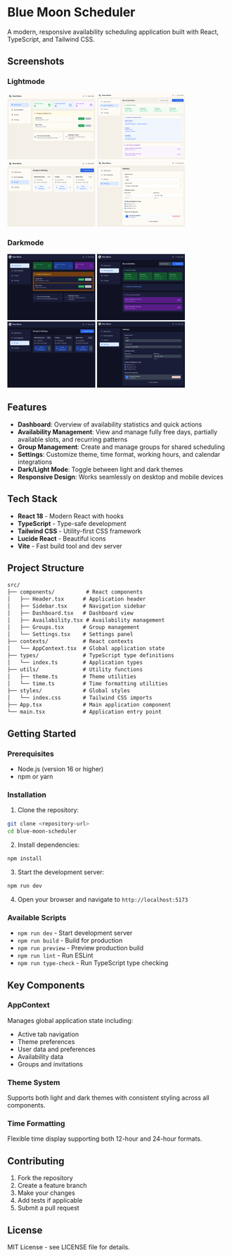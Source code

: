 # Blue Moon Scheduler

A modern, responsive availability scheduling application built with React, TypeScript, and Tailwind CSS.

## Screenshots

### Lightmode

<img src="images/lightmode/DashboadLightmode.png" alt="Screenshot dashboard light mode" width="200" height="150">

<img src="images/lightmode/AvailabilityLightmode.png" alt="Screenshot availability light mode" width="200" height="150">


<img src="images/lightmode/GroupsLightmode.png" alt="Screenshot groups light mode" width="200" height="150">


<img src="images/lightmode/SettingsLightmode.png" alt="Screenshot settings light mode" width="200" height="150">

### Darkmode

<img src="images/darkmode/DashboardDarkmode.png" alt="Screenshot dashboard dark mode" width="200" height="150">

<img src="images/darkmode/AvailabilityDarkmode.png" alt="Screenshot availability dark mode" width="200" height="150">

<img src="images/darkmode/GroupsDarkmode.png" alt="Screenshot groups dark mode" width="200" height="150">

<img src="images/darkmode/SettingsDarkmode.png" alt="Screenshot settings dark mode" width="200" height="150">

## Features

- **Dashboard**: Overview of availability statistics and quick actions
- **Availability Management**: View and manage fully free days, partially available slots, and recurring patterns
- **Group Management**: Create and manage groups for shared scheduling
- **Settings**: Customize theme, time format, working hours, and calendar integrations
- **Dark/Light Mode**: Toggle between light and dark themes
- **Responsive Design**: Works seamlessly on desktop and mobile devices

## Tech Stack

- **React 18** - Modern React with hooks
- **TypeScript** - Type-safe development
- **Tailwind CSS** - Utility-first CSS framework
- **Lucide React** - Beautiful icons
- **Vite** - Fast build tool and dev server

## Project Structure

```
src/
├── components/          # React components
│   ├── Header.tsx      # Application header
│   ├── Sidebar.tsx     # Navigation sidebar
│   ├── Dashboard.tsx   # Dashboard view
│   ├── Availability.tsx # Availability management
│   ├── Groups.tsx      # Group management
│   └── Settings.tsx    # Settings panel
├── contexts/           # React contexts
│   └── AppContext.tsx  # Global application state
├── types/              # TypeScript type definitions
│   └── index.ts        # Application types
├── utils/              # Utility functions
│   ├── theme.ts        # Theme utilities
│   └── time.ts         # Time formatting utilities
├── styles/             # Global styles
│   └── index.css       # Tailwind CSS imports
├── App.tsx             # Main application component
└── main.tsx            # Application entry point
```

## Getting Started

### Prerequisites

- Node.js (version 16 or higher)
- npm or yarn

### Installation

1. Clone the repository:
```bash
git clone <repository-url>
cd blue-moon-scheduler
```

2. Install dependencies:
```bash
npm install
```

3. Start the development server:
```bash
npm run dev
```

4. Open your browser and navigate to `http://localhost:5173`

### Available Scripts

- `npm run dev` - Start development server
- `npm run build` - Build for production
- `npm run preview` - Preview production build
- `npm run lint` - Run ESLint
- `npm run type-check` - Run TypeScript type checking

## Key Components

### AppContext
Manages global application state including:
- Active tab navigation
- Theme preferences
- User data and preferences
- Availability data
- Groups and invitations

### Theme System
Supports both light and dark themes with consistent styling across all components.

### Time Formatting
Flexible time display supporting both 12-hour and 24-hour formats.

## Contributing

1. Fork the repository
2. Create a feature branch
3. Make your changes
4. Add tests if applicable
5. Submit a pull request

## License

MIT License - see LICENSE file for details. 